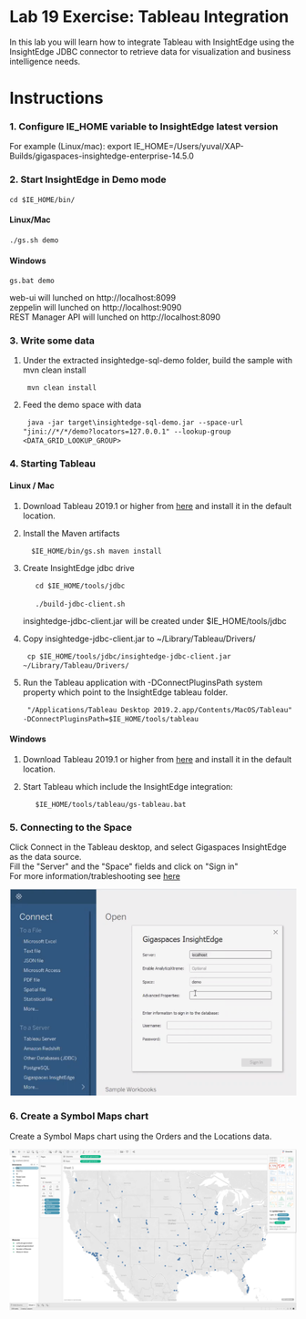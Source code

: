# Lab 19 Exercise: Tableau Integration

In this lab you will learn how to integrate Tableau with InsightEdge using the InsightEdge JDBC connector to retrieve data for visualization and business intelligence needs.

# Instructions
### 1. Configure IE_HOME variable to InsightEdge latest version
For example (Linux/mac): export IE_HOME=/Users/yuval/XAP-Builds/gigaspaces-insightedge-enterprise-14.5.0

### 2. Start InsightEdge in Demo mode
    cd $IE_HOME/bin/
    
#### Linux/Mac <br /> 
    ./gs.sh demo 
#### Windows
    gs.bat demo 
    
web-ui will lunched on http://localhost:8099 <br />
zeppelin will lunched on http://localhost:9090 <br />
REST Manager API will lunched on http://localhost:8090 <br /> 

### 3. Write some data

1. Under the extracted insightedge-sql-demo folder, build the sample with mvn clean install <br />
        
        mvn clean install

2. Feed the demo space with data <br />

        java -jar target\insightedge-sql-demo.jar --space-url "jini://*/*/demo?locators=127.0.0.1" --lookup-group <DATA_GRID_LOOKUP_GROUP>
    

 
### 4. Starting Tableau
#### Linux / Mac

1. Download Tableau 2019.1 or higher from [here](https://www.tableau.com/trial/tableau-software?utm_campaign_id=2017049&utm_campaign=Prospecting-CORE-ALL-ALL-ALL-ALL&utm_medium=Paid+Search&utm_source=Google+Search&utm_language=EN&utm_country=MED&kw=%2Btableau&adgroup=CTX-Brand-Core-B&adused=336806490197&matchtype=b&placement=&gclid=CjwKCAjw-ITqBRB7EiwAZ1c5U3qli3LyKpES9OFiSueG8rd3s9zRIfUzDga4Ui9uzsARROZUyqqqzhoC5zMQAvD_BwE&gclsrc=aw.ds)
   and install it in the default location. 
2. Install the Maven artifacts <br />

         $IE_HOME/bin/gs.sh maven install
    

3. Create InsightEdge jdbc drive <br />

          cd $IE_HOME/tools/jdbc

          ./build-jdbc-client.sh

      insightedge-jdbc-client.jar will be created under $IE_HOME/tools/jdbc <br />
      
4. Copy insightedge-jdbc-client.jar to ~/Library/Tableau/Drivers/ <br />

        cp $IE_HOME/tools/jdbc/insightedge-jdbc-client.jar ~/Library/Tableau/Drivers/
        
5. Run the Tableau application with -DConnectPluginsPath system property which point to the InsightEdge tableau folder. <br />

        "/Applications/Tableau Desktop 2019.2.app/Contents/MacOS/Tableau" -DConnectPluginsPath=$IE_HOME/tools/tableau 

#### Windows

1. Download Tableau 2019.1 or higher from [here](https://www.tableau.com/trial/tableau-software?utm_campaign_id=2017049&utm_campaign=Prospecting-CORE-ALL-ALL-ALL-ALL&utm_medium=Paid+Search&utm_source=Google+Search&utm_language=EN&utm_country=MED&kw=%2Btableau&adgroup=CTX-Brand-Core-B&adused=336806490197&matchtype=b&placement=&gclid=CjwKCAjw-ITqBRB7EiwAZ1c5U3qli3LyKpES9OFiSueG8rd3s9zRIfUzDga4Ui9uzsARROZUyqqqzhoC5zMQAvD_BwE&gclsrc=aw.ds)
   and install it in the default location. 

2. Start Tableau which include the InsightEdge integration: <br />

          $IE_HOME/tools/tableau/gs-tableau.bat

 
 ### 5. Connecting to the Space 
 
 Click Connect in the Tableau desktop, and select Gigaspaces InsightEdge as the data source. <br />
 Fill the "Server" and the "Space" fields and click on "Sign in" <br />
 For more information/trableshooting see [here](https://docs.gigaspaces.com/latest/dev-java/tableau-integration.html#ConnectingtotheSpace)   
 
 ![Screenshot](../Pictures/connectToSpace.png) <br />
 
  ### 6. Create a Symbol Maps chart
 
 Create a Symbol Maps chart using the Orders and the Locations data. <br />
 
  ![Screenshot](../Pictures/symbolMaps.png) <br /> 
 
 
 
 
  